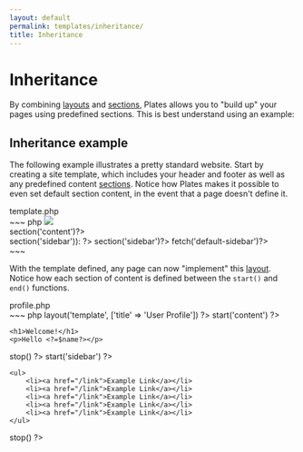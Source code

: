 ```yaml
---
layout: default
permalink: templates/inheritance/
title: Inheritance
---
```


Inheritance
===========

By combining [layouts](/templates/layouts/) and [sections](/templates/sections/), Plates allows you to "build up" your pages using predefined sections. This is best understand using an example:


## Inheritance example

The following example illustrates a pretty standard website. Start by creating a site template, which includes your header and footer as well as any predefined content [sections](/templates/sections/). Notice how Plates makes it possible to even set default section content, in the event that a page doesn't define it.

<div class="filename">template.php</div>
~~~ php
<html>
<head>
    <title><?=$title?></title>
</head>
<body>

<img src="logo.png">

<div id="content">
    <?=$this->section('content')?>
</div>

<div id="sidebar">
    <?php if ($this->section('sidebar')): ?>
        <?=$this->section('sidebar')?>
    <?php else: ?>
        <?=$this->fetch('default-sidebar')?>
    <?php endif ?>
</div>

</body>
</html>
~~~

With the template defined, any page can now "implement" this [layout](/templates/layouts/). Notice how each section of content is defined between the `start()` and `end()` functions.

<div class="filename">profile.php</div>
~~~ php
<?php $this->layout('template', ['title' => 'User Profile']) ?>

<?php $this->start('content') ?>
    <h1>Welcome!</h1>
    <p>Hello <?=$name?></p>
<?php $this->stop() ?>

<?php $this->start('sidebar') ?>
    <ul>
        <li><a href="/link">Example Link</a></li>
        <li><a href="/link">Example Link</a></li>
        <li><a href="/link">Example Link</a></li>
        <li><a href="/link">Example Link</a></li>
        <li><a href="/link">Example Link</a></li>
    </ul>
<?php $this->stop() ?>
~~~